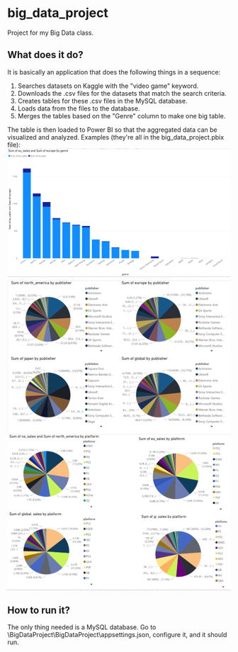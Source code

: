 # big_data_project
Project for my Big Data class.

## What does it do?
It is basically an application that does the following things in a sequence:
1. Searches datasets on Kaggle with the "video game" keyword.
2. Downloads the .csv files for the datasets that match the search criteria.
3. Creates tables for these .csv files in the MySQL database.
4. Loads data from the files to the database.
5. Merges the tables based on the "Genre" column to make one big table.

The table is then loaded to Power BI so that the aggregated data can be visualized and analyzed.
Examples (they're all in the big_data_project.pbix file):
![EU Sales by Genre.](/pictures/eu_sales_by_genre.png)
![Best selling publisher.](/pictures/best_selling_publisher.png)
![Sales by platform.](/pictures/sales_by_platform.png)

## How to run it?
The only thing needed is a MySQL database.
Go to \BigDataProject\BigDataProject\appsettings.json, configure it, and it should run.